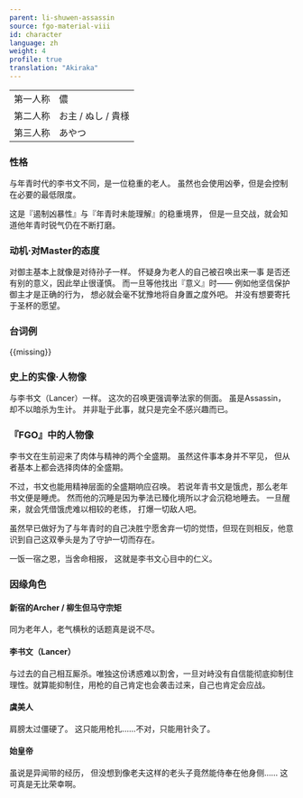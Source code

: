 ```yaml
---
parent: li-shuwen-assassin
source: fgo-material-viii
id: character
language: zh
weight: 4
profile: true
translation: "Akiraka"
---
```


<table>
  <tr><td>第一人称</td><td>儂</td></tr>
  <tr><td>第二人称</td><td>お主 / ぬし / 貴様</td></tr>
  <tr><td>第三人称</td><td>あやつ</td></tr>
</table>

### 性格

与年青时代的李书文不同，是一位稳重的老人。
虽然也会使用凶拳，但是会控制在必要的最低限度。

这是『遏制凶暴性』与『年青时未能理解』的稳重境界，
但是一旦交战，就会知道他年青时锐气仍在不断打磨。

### 动机·对Master的态度

对御主基本上就像是对待孙子一样。
怀疑身为老人的自己被召唤出来一事
是否还有别的意义，因此举止很谨慎。
而一旦等他找出『意义』时——
例如他坚信保护御主才是正确的行为，
想必就会毫不犹豫地将自身置之度外吧。
并没有想要寄托于圣杯的愿望。

### 台词例

{{missing}}

### 史上的实像·人物像

与李书文（Lancer）一样。
这次的召唤更强调拳法家的侧面。
虽是Assassin，却不以暗杀为生计。
并非耻于此事，就只是完全不感兴趣而已。

### 『FGO』中的人物像

李书文在生前迎来了肉体与精神的两个全盛期。
虽然这件事本身并不罕见，
但从者基本上都会选择肉体的全盛期。

不过，书文也能用精神层面的全盛期响应召唤。
若说年青书文是饿虎，那么老年书文便是睡虎。
然而他的沉睡是因为拳法已臻化境所以才会沉稳地睡去。
一旦醒来，就会凭借饿虎难以相较的老练，
打爆一切敌人吧。

虽然早已做好为了与年青时的自己决胜宁愿舍弃一切的觉悟，但现在则相反，他意识到自己这双拳头是为了守护一切而存在。

一饭一宿之恩，当舍命相报，
这就是李书文心目中的仁义。

### 因缘角色

#### 新宿的Archer / 柳生但马守宗矩

同为老年人，老气横秋的话题真是说不尽。

#### 李书文（Lancer）

与过去的自己相互厮杀。唯独这份诱惑难以割舍，一旦对峙没有自信能彻底抑制住理性。就算能抑制住，用枪的自己肯定也会袭击过来，自己也肯定会应战。

#### 虞美人

肩膀太过僵硬了。
这只能用枪扎……不对，只能用针灸了。

#### 始皇帝

虽说是异闻带的经历，
但没想到像老夫这样的老头子竟然能侍奉在他身侧……
这可真是无比荣幸啊。
